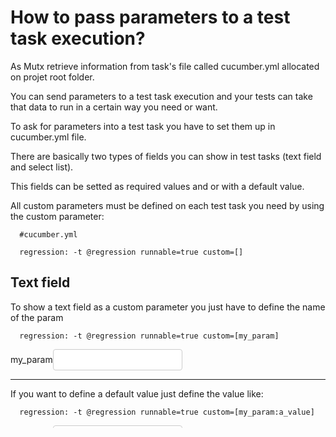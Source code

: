How to pass parameters to a test task execution?
==============

As Mutx retrieve information from task's file called cucumber.yml allocated on projet root folder.

You can send parameters to a test task execution and your tests can take that data to run in a certain way you need or want.

To ask for parameters into a test task you have to set them up in cucumber.yml file.

There are basically two types of fields you can show in test tasks (text field and select list).

This fields can be setted as required values and or with a default value.

All custom parameters must be defined on each test task you need by using the custom parameter:

      #cucumber.yml

      regression: -t @regression runnable=true custom=[]

Text field
---------------------

To show a text field as a custom parameter you just have to define the name of the param

      regression: -t @regression runnable=true custom=[my_param]

<form>
  <label class="col-sm-2 control-label" for="formGroupInputSmall">my_param</label><input type="text" name="my_param" value="" placeholder="" style="height: 34px; padding: 6px 12px; font-size: 14px; line-height: 1.42857143; color: #555; background-color: #fff; background-image: none; border: 1px solid #ccc; border-radius: 4px;">
</form>

---------------------------------------

If you want to define a default value just define the value like:

      regression: -t @regression runnable=true custom=[my_param:a_value]

<form>
<label class="col-sm-2 control-label" for="formGroupInputSmall">my_param</label><input type="text" name="my_param" value="a_value" placeholder="" style="height: 34px; padding: 6px 12px; font-size: 14px; line-height: 1.42857143; color: #555; background-color: #fff; background-image: none; border: 1px solid #ccc; border-radius: 4px;">
</form>

---------------------------------------

You can define the parameter as a required value by using \*

      regression: -t @regression runnable=true custom=[my_param:*]

<form>
<label class="col-sm-2 control-label" for="formGroupInputSmall">my_param</label><input type="text" name="my_param" value="" placeholder="" style="height: 34px; padding: 6px 12px; font-size: 14px; line-height: 1.42857143; color: #555; background-color: #fff; background-image: none; border: 1px solid #ccc; border-radius: 4px;">*
</form>

---------------------------------------

You can also define the parameter as required and with a default value by using:

      regression: -t @regression runnable=true custom=[my_param:a_value:*]

<form>
<label class="col-sm-2 control-label" for="formGroupInputSmall">my_param</label><input type="text" name="my_param" value="a_value" placeholder="" style="height: 34px; padding: 6px 12px; font-size: 14px; line-height: 1.42857143; color: #555; background-color: #fff; background-image: none; border: 1px solid #ccc; border-radius: 4px;">*
</form>

Select List
---------------------

To provide a certain set of possible values that a test task can use, you can provide a custom parameter as a select list
It is like a text field but just use () to provide the possible values separated by | (pipe char).

      regression: -t @regression runnable=true custom=[environment:(RC|IC|BETA|PROD)]

<form>
<label class="col-sm-2 control-label" for="formGroupInputSmall">environment</label><select id="environment" name="environment" style="height: 34px; padding: 6px 12px; font-size: 14px; line-height: 1.42857143; color: #555; background-color: #fff; background-image: none; border: 1px solid #ccc; border-radius: 4px;">  <option value="RC">RC</option>  <option value="IC">IC</option>  <option value="BETA">BETA</option>  <option value="PROD">PROD</option>  </select>
</form>

---------------------------------------

The first value on the list will be used as a default value if user does not select any other value from the list
With this type of parameter you will ensure that the execution will expect a correct value to run. This is used to make a parameter required with a list of possible values
---------------------------------------
But if you do not want to make a select list mandatory, you can use as a first value none to indicate the there is a null value. It is aimed to mimic that user does not select a value

      regression: -t @regression runnable=true custom=[environment:(none|RC|IC|BETA|PROD)]

      # none will be interpreted as an empty option, by using it at the first place on the list, you are setting this parameter as optional.

<form>
<label class="col-sm-2 control-label" for="formGroupInputSmall">environment</label><select id="environment" name="environment" style="height: 34px; padding: 6px 12px; font-size: 14px; line-height: 1.42857143; color: #555; background-color: #fff; background-image: none; border: 1px solid #ccc; border-radius: 4px;">  <option value=""></option> <option value="RC">RC</option>  <option value="IC">IC</option>  <option value="BETA">BETA</option>  <option value="PROD">PROD</option></select>
</form>

---------------------------------------





How to get custom parameters
==============

Once Mutx has got the custom parameters from cucumber.yml, you can get them whenever and wherever you want inside your code.
You'll can do it by creating an instance of Mutx::Custom::Params

For example
If you have defined a custom parameter like that: custom=[environment:(RC|PROD)]

So you will be able to get this parameter by the following way:

      $CUSTOM = Mutx::Custom::Params.get

      $CUSTOM.environment
      # => will return the selected choice of environment param by the user.

If you want to get all custom params in a hash you can use:

      $CUSTOM.all_params
      # will return a hash with all params and values {}

      $CUSTOM.raw
      # Same as .all_params

